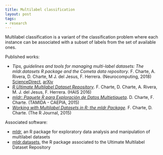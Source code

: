 ```yaml
---
title: Multilabel classification
layout: post
tags:
- research
---
```


Multilabel classification is a variant of the classification problem where each instance can be associated with a subset of labels from the set of available ones. 

Published works:

* *Tips, guidelines and tools for managing multi-label datasets: The mldr.datasets R package and the Cometa data repository*. F. Charte, A. Rivera, D. Charte, M J. del Jesus, F. Herrera. (Neurocomputing, 2018) [ScienceDirect](https://www.sciencedirect.com/science/article/pii/S0925231218301401), [arXiv](https://arxiv.org/abs/1802.03568)
* *[R Ultimate Multilabel Dataset Repository](http://link.springer.com/chapter/10.1007/978-3-319-32034-2_41)*. F. Charte, D. Charte, A. Rivera, M. J. del Jesus, F. Herrera. (HAIS 2016)
* *[mldr: Paquete R para Exploración de Datos Multietiqueta](http://simd.albacete.org/actascaepia15/papers/00695.pdf)*. D. Charte, F. Charte. (TAMIDA - CAEPIA, 2015)
* *[Working with Multilabel Datasets in R: the mldr Package](https://journal.r-project.org/archive/2015-2/charte-charte.pdf)*. F. Charte, D. Charte. (The R Journal, 2015)

Associated software:

* [mldr](https://github.com/fcharte/mldr), an R package for exploratory data analysis and manipulation of multilabel datasets
* [mldr.datasets](https://github.com/fcharte/mldr.datasets/), the R package associated to the Ultimate Multilabel Dataset Repository
